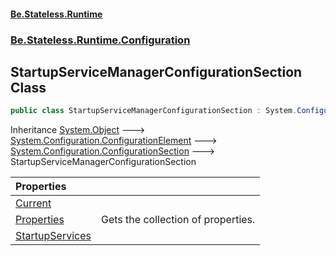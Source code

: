 #### [Be.Stateless.Runtime](README.md 'README')
### [Be.Stateless.Runtime.Configuration](Be.Stateless.Runtime.Configuration.md 'Be.Stateless.Runtime.Configuration')

## StartupServiceManagerConfigurationSection Class

```csharp
public class StartupServiceManagerConfigurationSection : System.Configuration.ConfigurationSection
```

Inheritance [System.Object](https://docs.microsoft.com/en-us/dotnet/api/System.Object 'System.Object') &#129106; [System.Configuration.ConfigurationElement](https://docs.microsoft.com/en-us/dotnet/api/System.Configuration.ConfigurationElement 'System.Configuration.ConfigurationElement') &#129106; [System.Configuration.ConfigurationSection](https://docs.microsoft.com/en-us/dotnet/api/System.Configuration.ConfigurationSection 'System.Configuration.ConfigurationSection') &#129106; StartupServiceManagerConfigurationSection

| Properties | |
| :--- | :--- |
| [Current](StartupServiceManagerConfigurationSection.Current.md 'Be.Stateless.Runtime.Configuration.StartupServiceManagerConfigurationSection.Current') | |
| [Properties](StartupServiceManagerConfigurationSection.Properties.md 'Be.Stateless.Runtime.Configuration.StartupServiceManagerConfigurationSection.Properties') | Gets the collection of properties. |
| [StartupServices](StartupServiceManagerConfigurationSection.StartupServices.md 'Be.Stateless.Runtime.Configuration.StartupServiceManagerConfigurationSection.StartupServices') | |
